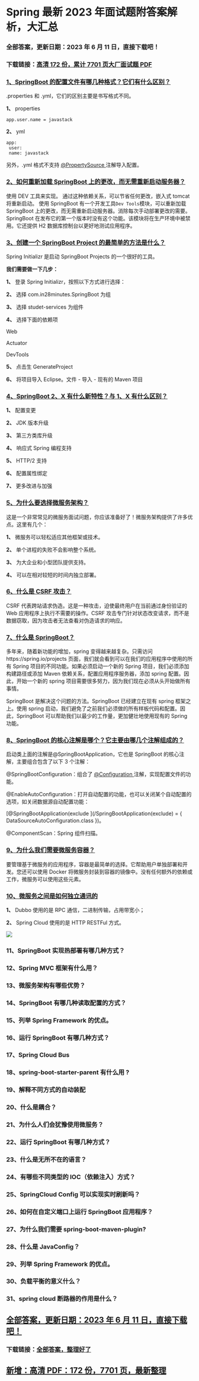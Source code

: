 # Spring 最新 2023 年面试题附答案解析，大汇总

### 全部答案，更新日期：2023 年 6 月 11 日，直接下载吧！

### 下载链接：[高清 172 份，累计 7701 页大厂面试题 PDF](https://gitlab.gaorta.com/devteam/learning-journey/study-materials-collection/-/tree/master/docs/index.md)

### [1、SpringBoot 的配置文件有哪几种格式？它们有什么区别？](https://gitlab.gaorta.com/devteam/learning-journey/study-materials-collection/-/tree/master/docs/Spring/Spring最新2021年面试题附答案解析，大汇总.md#1springboot-的配置文件有哪几种格式它们有什么区别)

.properties 和 .yml，它们的区别主要是书写格式不同。

**1、** properties

```
app.user.name = javastack
```

**2、** yml

```
app:
 user:
 name: javastack
```

另外，.yml 格式不支持 [@PropertySource ](/PropertySource) 注解导入配置。

### [2、如何重新加载 SpringBoot 上的更改，而无需重新启动服务器？](https://gitlab.gaorta.com/devteam/learning-journey/study-materials-collection/-/tree/master/docs/Spring/Spring最新2021年面试题附答案解析，大汇总.md#2如何重新加载-springboot上的更改而无需重新启动服务器)

使用 DEV 工具来实现。 通过这种依赖关系，可以节省任何更改，嵌入式 tomcat 将重新启动。 使用 SpringBoot 有一个开发工具`Dev Tools`模块，可以重新加载 SpringBoot 上的更改，而无需重新启动服务器。消除每次手动部署更改的需要。 SpringBoot 在发布它的第一个版本时没有这个功能。该模块将在生产环境中被禁用。它还提供 H2 数据库控制台以更好地测试应用程序。

### [3、创建一个 SpringBoot Project 的最简单的方法是什么？](https://gitlab.gaorta.com/devteam/learning-journey/study-materials-collection/-/tree/master/docs/Spring/Spring最新2021年面试题附答案解析，大汇总.md#3创建一个-springboot-project-的最简单的方法是什么)

Spring Initializr 是启动 SpringBoot Projects 的一个很好的工具。

**我们需要做一下几步：**

**1、** 登录 Spring Initializr，按照以下方式进行选择：

**2、** 选择 com.in28minutes.SpringBoot 为组

**3、** 选择 studet-services 为组件

**4、** 选择下面的依赖项

Web

Actuator

DevTools

**5、** 点击生 GenerateProject

**6、** 将项目导入 Eclipse。文件 - 导入 - 现有的 Maven 项目

### [4、SpringBoot 2、X 有什么新特性？与 1、X 有什么区别？](https://gitlab.gaorta.com/devteam/learning-journey/study-materials-collection/-/tree/master/docs/Spring/Spring最新2021年面试题附答案解析，大汇总.md#4springboot-2x-有什么新特性与-1x-有什么区别)

**1、** 配置变更

**2、** JDK 版本升级

**3、** 第三方类库升级

**4、** 响应式 Spring 编程支持

**5、** HTTP/2 支持

**6、** 配置属性绑定

**7、** 更多改进与加强

### [5、为什么要选择微服务架构？](https://gitlab.gaorta.com/devteam/learning-journey/study-materials-collection/-/tree/master/docs/Spring/Spring最新2021年面试题附答案解析，大汇总.md#5为什么要选择微服务架构)

这是一个非常常见的微服务面试问题，你应该准备好了！微服务架构提供了许多优点。这里有几个：

**1、** 微服务可以轻松适应其他框架或技术。

**2、** 单个进程的失败不会影响整个系统。

**3、** 为大企业和小型团队提供支持。

**4、** 可以在相对较短的时间内独立部署。

### [6、什么是 CSRF 攻击？](https://gitlab.gaorta.com/devteam/learning-journey/study-materials-collection/-/tree/master/docs/Spring/Spring最新2021年面试题附答案解析，大汇总.md#6什么是-csrf-攻击)

CSRF 代表跨站请求伪造。这是一种攻击，迫使最终用户在当前通过身份验证的 Web 应用程序上执行不需要的操作。CSRF 攻击专门针对状态改变请求，而不是数据窃取，因为攻击者无法查看对伪造请求的响应。

### [7、什么是 SpringBoot？](https://gitlab.gaorta.com/devteam/learning-journey/study-materials-collection/-/tree/master/docs/Spring/Spring最新2021年面试题附答案解析，大汇总.md#7什么是springboot)

多年来，随着新功能的增加，spring 变得越来越复杂。只需访问https://spring.io/projects 页面，我们就会看到可以在我们的应用程序中使用的所有 Spring 项目的不同功能。如果必须启动一个新的 Spring 项目，我们必须添加构建路径或添加 Maven 依赖关系，配置应用程序服务器，添加 spring 配置。因此，开始一个新的 spring 项目需要很多努力，因为我们现在必须从头开始做所有事情。

SpringBoot 是解决这个问题的方法。SpringBoot 已经建立在现有 spring 框架之上。使用 spring 启动，我们避免了之前我们必须做的所有样板代码和配置。因此，SpringBoot 可以帮助我们以最少的工作量，更加健壮地使用现有的 Spring 功能。

### [8、SpringBoot 的核心注解是哪个？它主要由哪几个注解组成的？](https://gitlab.gaorta.com/devteam/learning-journey/study-materials-collection/-/tree/master/docs/Spring/Spring最新2021年面试题附答案解析，大汇总.md#8springboot-的核心注解是哪个它主要由哪几个注解组成的)

启动类上面的注解是@SpringBootApplication，它也是 SpringBoot 的核心注解，主要组合包含了以下 3 个注解：

@SpringBootConfiguration：组合了 [@Configuration ](/Configuration) 注解，实现配置文件的功能。

@EnableAutoConfiguration：打开自动配置的功能，也可以关闭某个自动配置的选项，如关闭数据源自动配置功能：

[@SpringBootApplication(exclude ](/SpringBootApplication(exclude) = { DataSourceAutoConfiguration.class })。

@ComponentScan：Spring 组件扫描。

### [9、为什么我们需要微服务容器？](https://gitlab.gaorta.com/devteam/learning-journey/study-materials-collection/-/tree/master/docs/Spring/Spring最新2021年面试题附答案解析，大汇总.md#9为什么我们需要微服务容器)

要管理基于微服务的应用程序，容器是最简单的选择。它帮助用户单独部署和开发。您还可以使用 Docker 将微服务封装到容器的镜像中。没有任何额外的依赖或工作，微服务可以使用这些元素。

### [10、微服务之间是如何独⽴通讯的](https://gitlab.gaorta.com/devteam/learning-journey/study-materials-collection/-/tree/master/docs/Spring/Spring最新2021年面试题附答案解析，大汇总.md#10微服务之间是如何独⽴通讯的)

**1、** Dubbo 使⽤的是 RPC 通信，⼆进制传输，占⽤带宽⼩；

**2、** Spring Cloud 使⽤的是 HTTP RESTFul ⽅式。

![](https://gitee.com/souyunkutech/souyunku-home/raw/master/images/souyunku-web/2020/5/2/01/44/45_2.png#alt=45%5C_2.png)

### 11、SpringBoot 实现热部署有哪几种方式？

### 12、Spring MVC 框架有什么用？

### 13、微服务架构有哪些优势？

### 14、SpringBoot 有哪几种读取配置的方式？

### 15、列举 Spring Framework 的优点。

### 16、运行 SpringBoot 有哪几种方式？

### 17、Spring Cloud Bus

### 18、spring-boot-starter-parent 有什么用 ?

### 19、解释不同方式的自动装配

### 20、什么是耦合？

### 21、为什么人们会犹豫使用微服务？

### 22、运行 SpringBoot 有哪几种方式？

### 23、什么是无所不在的语言？

### 24、有哪些不同类型的 IOC（依赖注入）方式？

### 25、SpringCloud Config 可以实现实时刷新吗？

### 26、如何在自定义端口上运行 SpringBoot 应用程序？

### 27、为什么我们需要 spring-boot-maven-plugin?

### 28、什么是 JavaConfig？

### 29、列举 Spring Framework 的优点。

### 30、负载平衡的意义什么？

### 31、spring cloud 断路器的作用是什么？

## [全部答案，更新日期：2023 年 6 月 11 日，直接下载吧！](https://gitlab.gaorta.com/devteam/learning-journey/study-materials-collection/-/tree/master/docs/daan.md)

### 下载链接：[全部答案，整理好了](https://gitlab.gaorta.com/devteam/learning-journey/study-materials-collection/-/tree/master/docs/daan.md)

## [新增：高清 PDF：172 份，7701 页，最新整理](https://gitlab.gaorta.com/devteam/learning-journey/study-materials-collection/-/tree/master/docs/daan.md)
